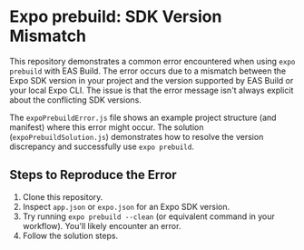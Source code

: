 # Expo prebuild: SDK Version Mismatch

This repository demonstrates a common error encountered when using `expo prebuild` with EAS Build. The error occurs due to a mismatch between the Expo SDK version in your project and the version supported by EAS Build or your local Expo CLI.  The issue is that the error message isn't always explicit about the conflicting SDK versions. 

The `expoPrebuildError.js` file shows an example project structure (and manifest) where this error might occur. The solution (`expoPrebuildSolution.js`) demonstrates how to resolve the version discrepancy and successfully use `expo prebuild`.

## Steps to Reproduce the Error

1.  Clone this repository.
2.  Inspect `app.json` or `expo.json` for an Expo SDK version.
3.  Try running `expo prebuild --clean` (or equivalent command in your workflow). You'll likely encounter an error. 
4.  Follow the solution steps.